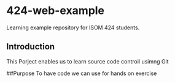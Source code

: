 # 424-web-example
Learning example repository for ISOM 424 students.

## Introduction
This Porject enables us to learn source code controil usimng Git

##Purpose
To have code we can use for hands on exercise
